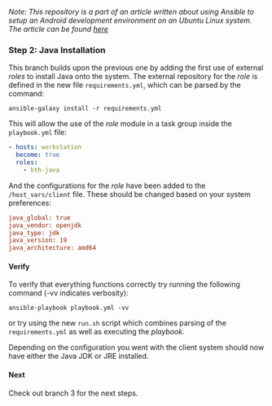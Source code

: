 _Note: This repository is a part of an article written about using Ansible to setup an Android development environment on an Ubuntu Linux system. The article can be found [here]()_

### Step 2: Java Installation

This branch builds upon the previous one by adding the first use of external _roles_ to install Java onto the system. The external repository for the _role_ is defined in the new file `requirements.yml`, which can be parsed by the command:

```shell
ansible-galaxy install -r requirements.yml
```

This will allow the use of the _role_ module in a task group inside the `playbook.yml` file:

```yml
- hosts: workstation
  become: true
  roles:
    - hth-java
```

And the configurations for the _role_ have been added to the `/host_vars/client` file. These should be changed based on your system preferences:

```ini
java_global: true
java_vendor: openjdk
java_type: jdk
java_version: 19
java_architecture: amd64
```

#### Verify

To verify that everything functions correctly try running the following command (-vv indicates verbosity):

```shell
ansible-playbook playbook.yml -vv
```

or try using the new `run.sh` script which combines parsing of the `requirements.yml` as well as executing the _playbook_.

Depending on the configuration you went with the client system should now have either the Java JDK or JRE installed. 

#### Next

Check out branch 3 for the next steps.
